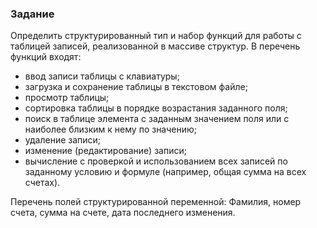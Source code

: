 ### Задание 
Определить структурированный тип и набор функций для работы с таблицей записей, реализованной в массиве структур. В перечень функций входят:
- ввод записи таблицы с клавиатуры;
- загрузка и сохранение таблицы в текстовом файле;
- просмотр таблицы;
- сортировка таблицы в порядке возрастания заданного поля;
- поиск в таблице элемента с заданным значением поля или с наиболее близким к нему по значению;
- удаление записи;
- изменение (редактирование) записи;
- вычисление с проверкой и использованием всех записей по заданному условию и формуле (например, общая сумма на всех счетах).

Перечень полей структурированной переменной: Фамилия, номер счета, сумма на счете, дата последнего изменения.

